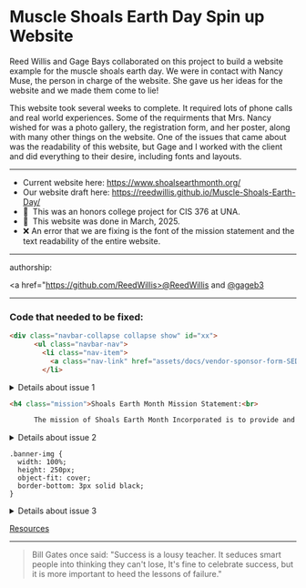 Muscle Shoals Earth Day Spin up Website
=============================

Reed Willis and Gage Bays collaborated on this project to build a website example for the muscle shoals earth day. We were in contact with Nancy Muse, the person in charge of the website. She gave us her ideas for the website and we made them come to lie!


This website took several weeks to complete. It required lots of phone calls and real world experiences. Some of the requirments that Mrs. Nancy wished for was a photo gallery, the registration form, and her poster, along with many other things on the website. One of the issues that came about was the readability of this website, but Gage and I worked with the client and did everything to their desire, including fonts and layouts. 

--------------------------------------------

* Current website here: https://www.shoalsearthmonth.org/
* Our website draft here: https://reedwillis.github.io/Muscle-Shoals-Earth-Day/
* 🦭  This was an honors college project for CIS 376 at UNA.
* 📅  This website was done in March, 2025.
* ❌  An error that we are fixing is the font of the mission statement and the text readability of the entire website.

----------------------------------------------

authorship:

<a href="https://github.com/ReedWillis>@ReedWillis</a> and <a href="https://github.com/gageb3">@gageb3</a>

----------------------------------------------

### Code that needed to be fixed: 

```html
<div class="navbar-collapse collapse show" id="xx">
      <ul class="navbar-nav">
        <li class="nav-item">
          <a class="nav-link" href="assets/docs/vendor-sponsor-form-SEDF25.pdf" target="_blank">Be a Vender/Sponsor Form!</a>
        </li>
```
<details>
  <summary>Details about issue 1</summary>
  <p>Gage and I used the link of a screenshot of the form as the form on the website, but our professor, Dr. Barry Cumbie, showed us how to link the actual pdf and that is much better because it is the actual thing that we were trying to link to in the first place.</p>
</details>

```html
<h4 class="mission">Shoals Earth Month Mission Statement:<br>

      The mission of Shoals Earth Month Incorporated is to provide and support educational opportunities for individuals, families, local governments, schools, businesses, and organizations to enhance understanding of the importance and interconnectedness of all natural systems and to celebrate the beauty, biodiversity, and abundance of life on Earth.</h4>
 ```
<details>
  <summary>Details about issue 2</summary>
  <p>This is an issue that still needs to be fixed as of April 7, 2025. </p>
      <br>
      <p>The mission statement will be more readable once we get done editing the font and placement of it.</p>
</details>

```script
.banner-img {
  width: 100%;
  height: 250px;
  object-fit: cover;
  border-bottom: 3px solid black;
}
```
<details>
  <summary>Details about issue 3</summary>
  <p>The banner is set to 100% of the screen, so no matter how much you zoom in or out, the banner is constant. This really isn't an issue, but I thought it would be helpful to point out.</p>
</details>

[Resources](https://www.w3schools.com/css/css_dropdowns.asp)


----------------------------------------
> Bill Gates once said: "Success is a lousy teacher. It seduces smart people into thinking they can't lose, It's fine to celebrate success, but it is more important to heed the lessons of failure." 



